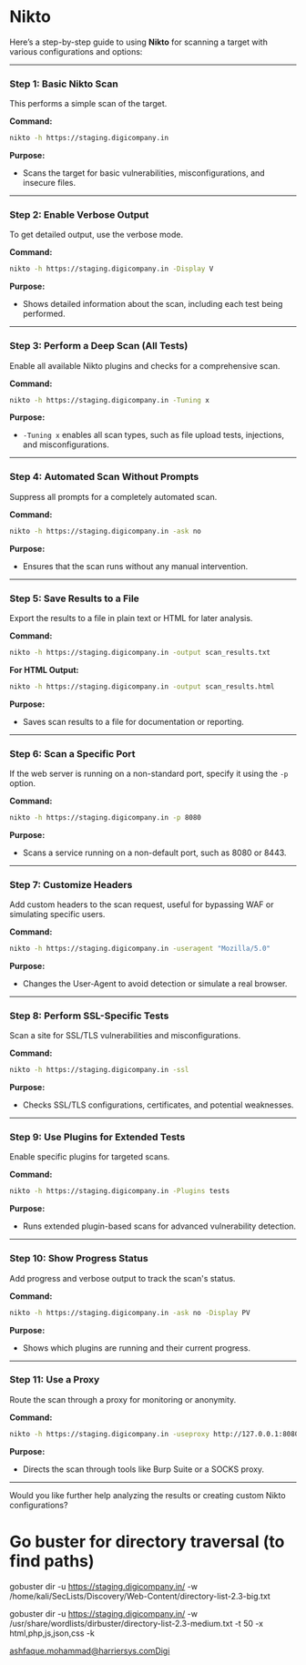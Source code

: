 

# Nikto
Here’s a step-by-step guide to using **Nikto** for scanning a target with various configurations and options:

---

### **Step 1: Basic Nikto Scan**

This performs a simple scan of the target.

**Command:**

```bash
nikto -h https://staging.digicompany.in
```

**Purpose:**

- Scans the target for basic vulnerabilities, misconfigurations, and insecure files.

---

### **Step 2: Enable Verbose Output**

To get detailed output, use the verbose mode.

**Command:**

```bash
nikto -h https://staging.digicompany.in -Display V
```

**Purpose:**

- Shows detailed information about the scan, including each test being performed.

---

### **Step 3: Perform a Deep Scan (All Tests)**

Enable all available Nikto plugins and checks for a comprehensive scan.

**Command:**

```bash
nikto -h https://staging.digicompany.in -Tuning x
```

**Purpose:**

- `-Tuning x` enables all scan types, such as file upload tests, injections, and misconfigurations.

---

### **Step 4: Automated Scan Without Prompts**

Suppress all prompts for a completely automated scan.

**Command:**

```bash
nikto -h https://staging.digicompany.in -ask no
```

**Purpose:**

- Ensures that the scan runs without any manual intervention.

---

### **Step 5: Save Results to a File**

Export the results to a file in plain text or HTML for later analysis.

**Command:**

```bash
nikto -h https://staging.digicompany.in -output scan_results.txt
```

**For HTML Output:**

```bash
nikto -h https://staging.digicompany.in -output scan_results.html
```

**Purpose:**

- Saves scan results to a file for documentation or reporting.

---

### **Step 6: Scan a Specific Port**

If the web server is running on a non-standard port, specify it using the `-p` option.

**Command:**

```bash
nikto -h https://staging.digicompany.in -p 8080
```

**Purpose:**

- Scans a service running on a non-default port, such as 8080 or 8443.

---

### **Step 7: Customize Headers**

Add custom headers to the scan request, useful for bypassing WAF or simulating specific users.

**Command:**

```bash
nikto -h https://staging.digicompany.in -useragent "Mozilla/5.0"
```

**Purpose:**

- Changes the User-Agent to avoid detection or simulate a real browser.

---

### **Step 8: Perform SSL-Specific Tests**

Scan a site for SSL/TLS vulnerabilities and misconfigurations.

**Command:**

```bash
nikto -h https://staging.digicompany.in -ssl
```

**Purpose:**

- Checks SSL/TLS configurations, certificates, and potential weaknesses.

---

### **Step 9: Use Plugins for Extended Tests**

Enable specific plugins for targeted scans.

**Command:**

```bash
nikto -h https://staging.digicompany.in -Plugins tests
```

**Purpose:**

- Runs extended plugin-based scans for advanced vulnerability detection.

---

### **Step 10: Show Progress Status**

Add progress and verbose output to track the scan's status.

**Command:**

```bash
nikto -h https://staging.digicompany.in -ask no -Display PV
```

**Purpose:**

- Shows which plugins are running and their current progress.

---

### **Step 11: Use a Proxy**

Route the scan through a proxy for monitoring or anonymity.

**Command:**

```bash
nikto -h https://staging.digicompany.in -useproxy http://127.0.0.1:8080
```

**Purpose:**

- Directs the scan through tools like Burp Suite or a SOCKS proxy.

---

Would you like further help analyzing the results or creating custom Nikto configurations?











# Go buster for directory traversal (to find paths)

gobuster dir -u https://staging.digicompany.in/ -w /home/kali/SecLists/Discovery/Web-Content/directory-list-2.3-big.txt

gobuster dir -u https://staging.digicompany.in/ -w /usr/share/wordlists/dirbuster/directory-list-2.3-medium.txt -t 50 -x html,php,js,json,css -k


ashfaque.mohammad@harriersys.comDigi 
